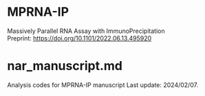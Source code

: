 # MPRNA-IP
Massively Parallel RNA Assay with ImmunoPrecipitation  
Preprint: https://doi.org/10.1101/2022.06.13.495920

# nar_manuscript.md
Analysis codes for MPRNA-IP manuscript
Last update: 2024/02/07.
